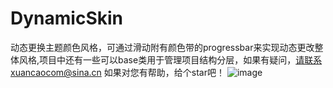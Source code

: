 # DynamicSkin
动态更换主题颜色风格，可通过滑动附有颜色带的progressbar来实现动态更改整体风格,项目中还有一些可以base类用于管理项目结构分层，如果有疑问，请联系xuancaocom@sina.cn  如果对您有帮助，给个star吧！
![image](https://github.com/xuancao/DynamicSkin/blob/master/screenshot/skinchange1.png)
